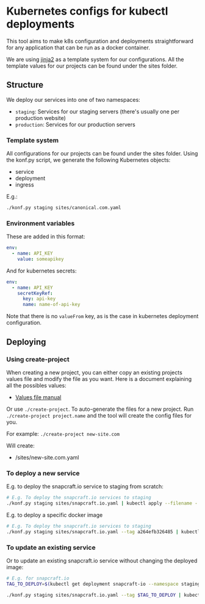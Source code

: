 # Kubernetes configs for kubectl deployments

This tool aims to make k8s configuration and deployments straightforward for any application that can be run as a docker container.

We are using [jinja2](https://jinja.palletsprojects.com/) as a template system for our configurations. All the template values for our projects can be found under the sites folder.

## Structure

We deploy our services into one of two namespaces:

- `staging`: Services for our staging servers (there's usually one per production website)
- `production`: Services for our production servers

### Template system

All configurations for our projects can be found under the sites folder. Using the konf.py script, we generate the following Kubernetes objects:

- service
- deployment
- ingress

E.g.:

```bash
./konf.py staging sites/canonical.com.yaml
```

### Environment variables

These are added in this format:

```yaml
env:
  - name: API_KEY
    value: someapikey
```

And for kubernetes secrets:

```yaml
env:
  - name: API_KEY
    secretKeyRef:
      key: api-key
      name: name-of-api-key
```

Note that there is no `valueFrom` key, as is the case in kubernetes deployment configuration.

## Deploying

### Using create-project

When creating a new project, you can either copy an existing projects values file and modify the file as you want. Here is a document explaining all the possibles values:

- [Values file manual](sites/README.md)

Or use `./create-project`. To auto-generate the files for a new project. Run `./create-project project.name` and the tool will create the config files for you.

For example:
`./create-project new-site.com`

Will create:

- /sites/new-site.com.yaml

### To deploy a new service

E.g. to deploy the snapcraft.io service to staging from scratch:

```bash
# E.g. To deploy the snapcraft.io services to staging
./konf.py staging sites/snapcraft.io.yaml | kubectl apply --filename -
```

E.g. to deploy a specific docker image

```bash
# E.g. To deploy the snapcraft.io services to staging
./konf.py staging sites/snapcraft.io.yaml --tag a264efb326485 | kubectl apply --filename -
```

### To update an existing service

Or to update an existing snapcraft.io service without changing the deployed image:

```bash
# E.g. for snapcraft.io
TAG_TO_DEPLOY=$(kubectl get deployment snapcraft-io --namespace staging -o jsonpath="{.spec.template.spec.containers[*].image}" | grep -P -o '(?<=:)[^:]*$')

./konf.py staging sites/snapcraft.io.yaml --tag $TAG_TO_DEPLOY | kubectl apply --filename -
```
